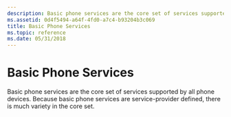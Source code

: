 ```yaml
---
description: Basic phone services are the core set of services supported by all phone devices. Because basic phone services are service-provider defined, there is much variety in the core set.
ms.assetid: 0d4f5494-a64f-4fd0-a7c4-b93204b3c069
title: Basic Phone Services
ms.topic: reference
ms.date: 05/31/2018
---
```


# Basic Phone Services

Basic phone services are the core set of services supported by all phone devices. Because basic phone services are service-provider defined, there is much variety in the core set.

 

 



